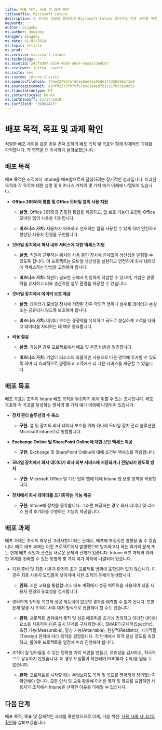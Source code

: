 ```yaml
---
title: 배포 목적, 목표 및 과제 확인
titlesuffix: Microsoft Intune
description: 이 문서의 정보를 활용하여 Microsoft Intune 클라우드 전용 구현을 위한 배포 목적, 목표 및 과제를 확인할 수 있습니다.
keywords: ''
author: dougeby
ms.author: dougeby
manager: dougeby
ms.date: 01/02/2018
ms.topic: article
ms.prod: ''
ms.service: microsoft-intune
ms.technology: ''
ms.assetid: 24cf9d97-db39-4b95-a664-4aa2e33edb87
ms.reviewer: jeffbu, cgerth
ms.suite: ems
ms.custom: intune-classic
ms.openlocfilehash: f76e227037efd6ea8ee7ea95d61f3358698af1d9
ms.sourcegitcommit: e30fb2375fb79f67e5c1e4ed7b2c21fb9ca80c59
ms.translationtype: HT
ms.contentlocale: ko-KR
ms.lasthandoff: 03/17/2018
ms.locfileid: "29961473"
---
```

# <a name="determine-deployment-goals-objectives-and-challenges"></a>배포 목적, 목표 및 과제 확인

적절한 배포 계획을 갖춘 경우 먼저 조직의 배포 목적 및 목표와 함께 잠재적인 과제를 파악합니다. 각 영역을 더 자세하게 살펴보겠습니다.

## <a name="deployment-goals"></a>배포 목적

배포 목적은 조직에서 Intune을 배포함으로써 달성하려는 장기적인 성과입니다. 이러한 목적과 각 목적에 대한 설명 및 비즈니스 가치의 몇 가지 예가 아래에 나열되어 있습니다.

-   **Office 365와의 통합 및 Office 모바일 앱의 사용 지원**

    -   **설명:** Office 365와의 긴밀한 통합을 제공하고, 앱 보호 기능이 포함된 Office 모바일 앱의 사용을 지원합니다.

    -   **비즈니스 가치:** 사용자가 익숙하고 선호하는 앱을 사용할 수 있게 하여 안전하고 향상된 사용자 환경을 구현합니다.

-   **모바일 장치에서 회사 내부 서비스에 대한 액세스 지원**

    -   **설명:** 직원이 근무하는 위치와 사용 중인 장치에 관계없이 생산성을 발휘할 수 있도록 합니다. 이 프로젝트는 모바일 생산성을 실현하고 안전하게 회사 데이터에 액세스하는 방법을 고려해야 합니다.

    -   **비즈니스 가치:** 직원이 필요한 곳에서 민첩하게 작업할 수 있으며, 기업은 경쟁력을 유지하고 더욱 생산적인 업무 환경을 제공할 수 있습니다.

-   **모바일 장치에서 데이터 보호 제공**

    -   **설명:** 데이터가 모바일 장치에 저장된 경우 악의적 행위나 실수로 데이터가 손실 또는 공유되지 않도록 보호해야 합니다.

    -   **비즈니스 가치:** 데이터 보호는 경쟁력을 유지하고 극도로 성실하게 고객을 대하고 데이터를 처리하는 데 매우 중요합니다.

-   **비용 절감**

    -   **설명:** 가능한 경우 프로젝트에서 배포 및 운영 비용을 절감합니다.

    -    **비즈니스 가치:** 기업이 리소스의 효율적인 사용으로 다른 영역에 투자할 수 있도록 하며 더 효과적으로 경쟁하고 고객에게 더 나은 서비스를 제공할 수 있습니다.

## <a name="deployment-objectives"></a>배포 목표

배포 목표는 조직이 Intune 배포 목적을 달성하기 위해 취할 수 있는 조치입니다. 배포 목표와 각 목표를 달성하는 방식의 몇 가지 예가 아래에 나열되어 있습니다.

-   **장치 관리 솔루션의 수 축소**

    -   **구현:** 앱 및 장치의 회사 데이터 보호를 위해 하나의 모바일 장치 관리 솔루션인 Microsoft Intune으로 통합합니다.

-   **Exchange Online 및 SharePoint Online에 대한 보안 액세스 제공**

    -   **구현:** Exchange 및 SharePoint Online에 대해 조건부 액세스를 적용합니다.

-   **모바일 장치에서 회사 데이터가 회사 외부 서비스에 저장되거나 전달되지 않도록 방지**

    -   **구현:** Microsoft Office 및 기간 업무 앱에 대해 Intune 앱 보호 정책을 적용합니다.

-   **장치에서 회사 데이터를 초기화하는 기능 제공**

    -   **구현:** Intune에 장치를 등록합니다. 그러면 해당하는 경우 회사 데이터 및 리소스 원격 초기화를 수행하는 기능이 제공됩니다.

## <a name="deployment-challenges"></a>배포 과제

배포 과제는 조직의 최우선 고려사항이 되는 문제로, 배포에 부정적인 영향을 줄 수 있습니다. 때로 배포 과제는 이전 프로젝트에서 발생했으며 방지하고자 하는 과거의 문제 또는 현재 배포 작업과 관련된 새로운 문제와 관계가 있습니다. Intune 배포 과제와 이러한 과제를 완화할 수 있는 방법의 몇 가지 예가 아래에 나열되어 있습니다.

-   지원 준비 및 최종 사용자 환경이 초기 프로젝트 범위에 포함되어 있지 않습니다. 이 경우 최종 사용자 도입률이 낮아지며 지원 조직의 문제가 발생합니다.

    -   **완화:** 지원 교육을 통합합니다. 배포 계획에서 성공 메트릭을 사용하여 최종 사용자 환경의 유효성을 검사합니다.

-   명확하게 정의된 목표와 성공 메트릭이 없으면 결과를 예측할 수 없게 됩니다. 또한 문제 발생 시 조직이 사후 대처 방식으로 전환해야 할 수도 있습니다.

    -   **완화:** 프로젝트 범위에서 목적 및 성공 메트릭을 초기에 정의하고 이러한 데이터 요소를 사용하여 다른 출시 단계를 구체화합니다. SMART(구체적(Specific), 측정 가능(Measurable), 달성 가능(Attainable), 현실적(Realistic), 시기적절(Timely)) 원칙에 따라 목적을 결정합니다. 각 단계에서 목적 달성 정도를 측정하고, 롤아웃 프로젝트를 일정에 따라 진행해야 합니다.

-   조직이 잘 받아들일 수 있는 명확한 가치 제안을 만들고, 유효성을 검사하고, 적극적으로 공유하지 않았습니다. 이 경우 도입률이 제한되며 ROI(투자 수익)를 얻을 수 없습니다.

    -   **완화:** 프로젝트를 시작할 때는 무엇보다도 목적 및 목표를 명확하게 정의했는지 확인해야 합니다. 모든 인식 및 교육 활동에 이러한 목적 및 목표를 포함하면 사용자가 조직에서 Intune을 선택한 이유를 이해할 수 있습니다.

## <a name="next-steps"></a>다음 단계

배포 목적, 목표 및 잠재적인 과제를 확인했으므로 이제, 다음 섹션: [사용 사례 시나리오 확인](planning-guide-scenarios.md)을 살펴보겠습니다.
